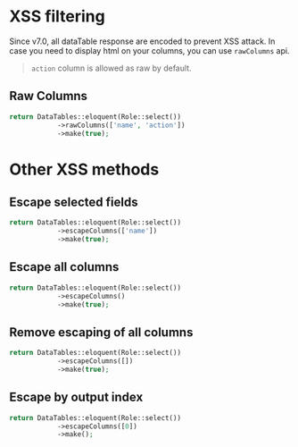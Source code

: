 # XSS filtering

Since v7.0, all dataTable response are encoded to prevent XSS attack. In case you need to display html on your columns, you can use `rawColumns` api.

> `action` column is allowed as raw by default.

<a name="raw"></a>

## Raw Columns
```php
return DataTables::eloquent(Role::select())
		    ->rawColumns(['name', 'action'])
		    ->make(true);
```

# Other XSS methods

<a name="selected"></a>
## Escape selected fields

```php
return DataTables::eloquent(Role::select())
		    ->escapeColumns(['name'])
		    ->make(true);
```
<a name="all"></a>
## Escape all columns

```php
return DataTables::eloquent(Role::select())
		    ->escapeColumns()
		    ->make(true);
```

<a name="none"></a>
## Remove escaping of all columns

```php
return DataTables::eloquent(Role::select())
		    ->escapeColumns([])
		    ->make(true);
```

<a name="index"></a>
## Escape by output index

```php
return DataTables::eloquent(Role::select())
		    ->escapeColumns([0])
		    ->make();
 ```
